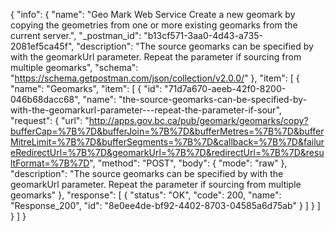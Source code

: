 {
  "info": {
    "name": "Geo Mark Web Service Create a new geomark by copying the geometries from one or more existing geomarks from the current server.",
    "_postman_id": "b13cf571-3aa0-4d43-a735-2081ef5ca45f",
    "description": "The source geomarks can be specified by with the geomarkUrl parameter.  Repeat the parameter if sourcing from multiple geomarks",
    "schema": "https://schema.getpostman.com/json/collection/v2.0.0/"
  },
  "item": [
    {
      "name": "Geomarks",
      "item": [
        {
          "id": "71d7a670-aeeb-42f0-8200-046b68dacc68",
          "name": "the-source-geomarks-can-be-specified-by-with-the-geomarkurl-parameter---repeat-the-parameter-if-sour",
          "request": {
            "url": "http://apps.gov.bc.ca/pub/geomark/geomarks/copy?bufferCap=%7B%7D&bufferJoin=%7B%7D&bufferMetres=%7B%7D&bufferMitreLimit=%7B%7D&bufferSegments=%7B%7D&callback=%7B%7D&failureRedirectUrl=%7B%7D&geomarkUrl=%7B%7D&redirectUrl=%7B%7D&resultFormat=%7B%7D",
            "method": "POST",
            "body": {
              "mode": "raw"
            },
            "description": "The source geomarks can be specified by with the geomarkUrl parameter.  Repeat the parameter if sourcing from multiple geomarks"
          },
          "response": [
            {
              "status": "OK",
              "code": 200,
              "name": "Response_200",
              "id": "8e0ee4de-bf92-4402-8703-04585a6d75ab"
            }
          ]
        }
      ]
    }
  ]
}